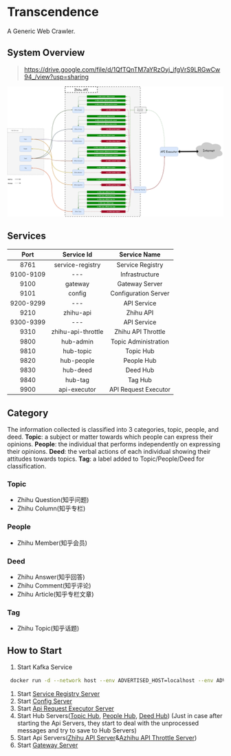# Transcendence
A Generic Web Crawler.

## System Overview
> https://drive.google.com/file/d/1QfTQnTM7aYRzOyj_ifgVrS9LRGwCw94_/view?usp=sharing

![](/docs/images/system_overview.png)

## Services

|Port|Service Id|Service Name|
|:--:|:--------:|:----------:|
|8761|service-registry|Service Registry|
|9100-9109|---|Infrastructure|
|9100|gateway|Gateway Server|
|9101|config|Configuration Server|
|9200-9299|---|API Service|
|9210|zhihu-api|Zhihu API|
|9300-9399|---|API Service|
|9310|zhihu-api-throttle|Zhihu API Throttle|
|9800|hub-admin|Topic Administration|
|9810|hub-topic|Topic Hub|
|9820|hub-people|People Hub|
|9830|hub-deed|Deed Hub|
|9840|hub-tag|Tag Hub|
|9900|api-executor|API Request Executor|

## Category
The information collected is classified into 3 categories, topic, people, and deed.
**Topic**: a subject or matter towards which people can express their opinions.
**People**: the individual that performs independently on expressing their opinions.
**Deed**: the verbal actions of each individual showing their attitudes towards topics. 
**Tag**: a label added to Topic/People/Deed for classification.  

### Topic
* Zhihu Question(知乎问题)
* Zhihu Column(知乎专栏)

### People
* Zhihu Member(知乎会员)

### Deed
* Zhihu Answer(知乎回答)
* Zhihu Comment(知乎评论)
* Zhihu Article(知乎专栏文章)

### Tag
* Zhihu Topic(知乎话题)


## How to Start
1. Start Kafka Service
  ```bash
   docker run -d --network host --env ADVERTISED_HOST=localhost --env ADVERTISED_PORT=9092 transcendence/kafka
  ```
1. Start [Service Registry Server](/infra_service_registry)
1. Start [Config Server](/config_server)
1. Start [Api Request Executor Server](/api_executor)
1. Start Hub Servers([Topic Hub](hub_topic), [People Hub](hub_people), [Deed Hub](hub_deed)) (Just in case after starting the Api Servers, they start to deal with the unprocessed messages and try to save to Hub Servers)
1. Start Api Servers([Zhihu API Server](/zhihu_api)&[Azhihu API Throttle Server](/zhihu_api_throttle)) 
1. Start [Gateway Server](/infra_gateway)



